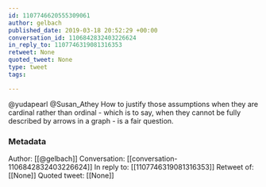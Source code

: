```yaml
---
id: 1107746620555309061
author: gelbach
published_date: 2019-03-18 20:52:29 +00:00
conversation_id: 1106842832403226624
in_reply_to: 1107746319081316353
retweet: None
quoted_tweet: None
type: tweet
tags:

---
```


@yudapearl @Susan_Athey How to justify those assumptions when they are cardinal rather than ordinal - which is to say, when they cannot be fully described by arrows in a graph - is a fair question.

### Metadata

Author: [[@gelbach]]
Conversation: [[conversation-1106842832403226624]]
In reply to: [[1107746319081316353]]
Retweet of: [[None]]
Quoted tweet: [[None]]
